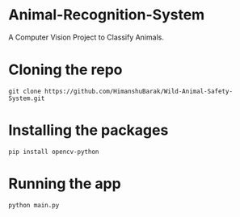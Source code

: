 # Animal-Recognition-System
A Computer Vision Project to Classify Animals.



# Cloning the repo

```
git clone https://github.com/HimanshuBarak/Wild-Animal-Safety-System.git
```

# Installing the packages

```
pip install opencv-python
```

# Running the app
```
python main.py
```
